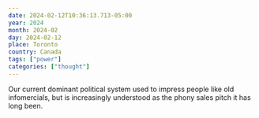```yaml
---
date: 2024-02-12T10:36:13.713-05:00
year: 2024
month: 2024-02
day: 2024-02-12
place: Toronto
country: Canada
tags: ["power"]
categories: ["thought"]
---
```

Our current dominant political system used to impress people like old infomercials, but is increasingly understood as the phony sales pitch it has long been.
